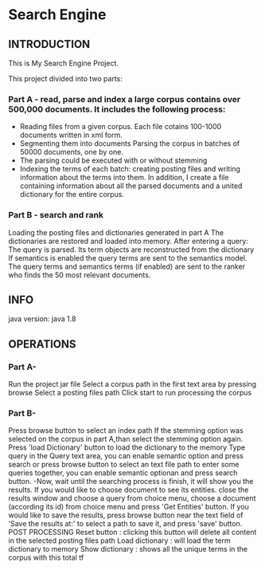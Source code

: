 # Search Engine
## INTRODUCTION
This is My Search Engine Project.

This project divided into two parts:

### Part A - read, parse and index a large corpus contains over 500,000 documents. It includes the following process:

* Reading files from a given corpus. Each file cotains 100-1000 documents written in xml form.
* Segmenting them into documents Parsing the corpus in batches of 50000 documents, one by one. 
* The parsing could be executed with or without stemming
* Indexing the terms of each batch: creating posting files and writing information about the terms into them.
In addition, I create a file containing information about all the parsed documents and a united dictionary for the entire corpus.
### Part B - search and rank
Loading the posting files and dictionaries generated in part A The dictionaries are restored and loaded into memory.
After entering a query:
The query is parsed.
Its term objects are reconstructed from the dictionary
If semantics is enabled the query terms are sent to the semantics model.
The query terms and semantics terms (if enabled) are sent to the ranker who finds the 50 most relevant documents.

## INFO
java version: java 1.8
## OPERATIONS
### Part A-
Run the project jar file
Select a corpus path in the first text area by pressing browse
Select a posting files path
Click start to run processing the corpus
### Part B-
Press browse button to select an index path
If the stemming option was selected on the corpus in part A,than select the stemming option again.
Press 'load Dictionary' button to load the dictionary to the memory
Type query in the Query text area, you can enable semantic option and press search or press browse button to select an text file path to enter some queries together, you can enable semantic optionan and press search button. -Now, wait until the searching process is finish, it will show you the results.
If you would like to choose document to see its entities. close the results window
and choose a query from choice menu, choose a document (according its id) from choice menu and press 'Get Entities' button.
If you would like to save the results, press browse button near the text field of 'Save the results at:' to select a path to save it, and press 'save' button.
POST PROCESSING
Reset button : clicking this button will delete all content in the selected posting files path
Load dictionary : will load the term dictionary to memory
Show dictionary : shows all the unique terms in the corpus with this total tf
